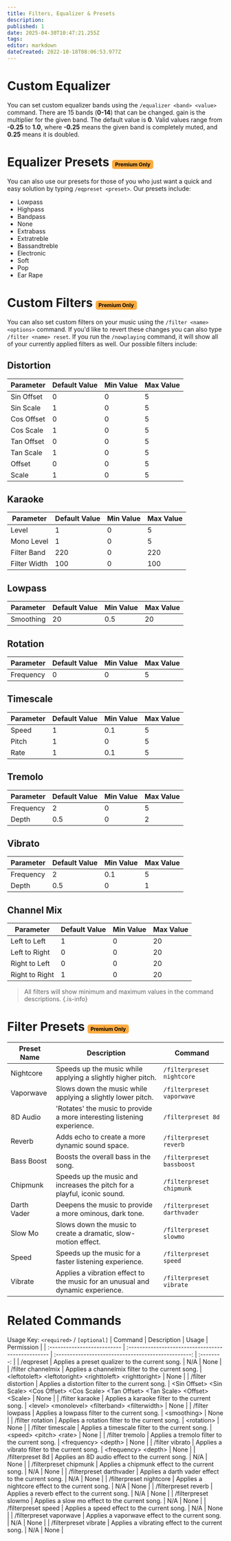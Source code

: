 ```yaml
---
title: Filters, Equalizer & Presets
description: 
published: 1
date: 2025-04-30T10:47:21.255Z
tags: 
editor: markdown
dateCreated: 2022-10-18T08:06:53.977Z
---
```


# Custom Equalizer

You can set custom equalizer bands using the `/equalizer <band> <value>` command. There are 15 bands (**0-14**) that can be changed. gain is the multiplier for the given band. The default value is **0**. Valid values range from **-0.25** to **1.0**, where **-0.25** means the given band is completely muted, and **0.25** means it is doubled.

# Equalizer Presets <span style="background-color: rgb(253, 172, 65); color: black; padding: 3px 7px; font-size: 12px; border-radius: 5px;">Premium Only</span>
You can also use our presets for those of you who just want a quick and easy solution by typing `/eqpreset <preset>`. Our presets include:

* Lowpass
* Highpass
* Bandpass
* None
* Extrabass
* Extratreble
* Bassandtreble
* Electronic
* Soft
* Pop
* Ear Rape

# Custom Filters <span style="background-color: rgb(253, 172, 65); color: black; padding: 3px 7px; font-size: 12px; border-radius: 5px;">Premium Only</span>

You can also set custom filters on your music using the `/filter <name> <options>` command. If you'd like to revert these changes you can also type `/filter <name> reset`. If you run the `/nowplaying` command, it will show all of your currently applied filters as well. Our possible filters include:

## Distortion
| Parameter   | Default Value | Min Value | Max Value |
|-------------|---------------|-----------|-----------|
| Sin Offset  | 0             | 0         | 5        |
| Sin Scale   | 1             | 0         | 5        |
| Cos Offset  | 0             | 0         | 5        |
| Cos Scale   | 1             | 0         | 5        |
| Tan Offset  | 0             | 0         | 5        |
| Tan Scale   | 1             | 0         | 5        |
| Offset      | 0             | 0         | 5        |
| Scale       | 1             | 0         | 5        |

## Karaoke
| Parameter     | Default Value | Min Value | Max Value |
|---------------|---------------|-----------|-----------|
| Level         | 1             | 0        | 5        |
| Mono Level    | 1             | 0        | 5        |
| Filter Band   | 220           | 0        | 220        |
| Filter Width  | 100           | 0        | 100        |

## Lowpass
| Parameter  | Default Value | Min Value | Max Value |
|------------|---------------|-----------|-----------|
| Smoothing  | 20            | 0.5       | 20        |

## Rotation
| Parameter  | Default Value | Min Value | Max Value |
|------------|---------------|-----------|-----------|
| Frequency  | 0             | 0         | 5        |

## Timescale
| Parameter | Default Value | Min Value | Max Value |
|-----------|---------------|-----------|-----------|
| Speed     | 1             | 0.1        | 5        |
| Pitch     | 1             | 0          | 5        |
| Rate      | 1             | 0.1        | 5        |

## Tremolo
| Parameter | Default Value | Min Value | Max Value |
|-----------|---------------|-----------|-----------|
| Frequency | 2             | 0         | 5        |
| Depth     | 0.5           | 0         | 2        |

## Vibrato
| Parameter | Default Value | Min Value | Max Value |
|-----------|---------------|-----------|-----------|
| Frequency | 2             | 0.1       | 5        |
| Depth     | 0.5           | 0         | 1        |

## Channel Mix
| Parameter       | Default Value | Min Value | Max Value |
|------------------|---------------|-----------|-----------|
| Left to Left     | 1             | 0         | 20        |
| Left to Right    | 0             | 0         | 20        |
| Right to Left    | 0             | 0         | 20        |
| Right to Right   | 1             | 0         | 20        |


> All filters will show minimum and maximum values in the command descriptions.
{.is-info}

# Filter Presets <span style="background-color: rgb(253, 172, 65); color: black; padding: 3px 7px; font-size: 12px; border-radius: 5px;">Premium Only</span>

| Preset Name   | Description                                                                                                                                                   | Command                        |
|---------------|---------------------------------------------------------------------------------------------------------------------------------------------------------------|--------------------------------|
| Nightcore     | Speeds up the music while applying a slightly higher pitch.                                                                                                  | `/filterpreset nightcore`     |
| Vaporwave     | Slows down the music while applying a slightly lower pitch.                                                                                                  | `/filterpreset vaporwave`     |
| 8D Audio      | 'Rotates' the music to provide a more interesting listening experience.                                                                                      | `/filterpreset 8d`            |
| Reverb        | Adds echo to create a more dynamic sound space.                                                                                                               | `/filterpreset reverb`        |
| Bass Boost    | Boosts the overall bass in the song.                                                                                                                          | `/filterpreset bassboost`     |
| Chipmunk      | Speeds up the music and increases the pitch for a playful, iconic sound.                                                                                      | `/filterpreset chipmunk`      |
| Darth Vader   | Deepens the music to provide a more ominous, dark tone.                                                                                                       | `/filterpreset darthvader`    |
| Slow Mo       | Slows down the music to create a dramatic, slow-motion effect.                                                                                                | `/filterpreset slowmo`        |
| Speed         | Speeds up the music for a faster listening experience.                                                                                                        | `/filterpreset speed`         |
| Vibrate       | Applies a vibration effect to the music for an unusual and dynamic experience.                                                                                | `/filterpreset vibrate`       |

# Related Commands
Usage Key: `<required>` / `[optional]`
| Command                     | Description                                         | Usage                                                | Permission |
| :-------------------------- | :------------------------------------------------- | :-------------------------------------------------: | :--------: |
| /eqpreset | Applies a preset qualizer to the current song. | N/A | None | 
| /filter channelmix          | Applies a channelmix filter to the current song.   | \<leftotoleft> \<leftotoright> \<righttoleft> \<righttoright> | None       |
| /filter distortion          | Applies a distortion filter to the current song.   | \<Sin Offset> \<Sin Scale> \<Cos Offset> \<Cos Scale> \<Tan Offset> \<Tan Scale> \<Offset> \<Scale> | None       |
| /filter karaoke             | Applies a karaoke filter to the current song.      | \<level> \<monolevel> \<filterband> \<filterwidth>      | None       |
| /filter lowpass             | Applies a lowpass filter to the current song.      | \<smoothing>                                         | None       |
| /filter rotation            | Applies a rotation filter to the current song.     | \<rotation>                                          | None       |
| /filter timescale           | Applies a timescale filter to the current song.    | \<speed> \<pitch> \<rate>                              | None       |
| /filter tremolo             | Applies a tremolo filter to the current song.      | \<frequency> \<depth>                                 | None       |
| /filter vibrato             | Applies a vibrato filter to the current song.      | \<frequency> \<depth>                                 | None       |
| /filterpreset 8d            | Applies an 8D audio effect to the current song.    | N/A                                                 | None       |
| /filterpreset chipmunk      | Applies a chipmunk effect to the current song.     | N/A                                                 | None       |
| /filterpreset darthvader    | Applies a darth vader effect to the current song.  | N/A                                                 | None       |
| /filterpreset nightcore     | Applies a nightcore effect to the current song.    | N/A                                                 | None       |
| /filterpreset reverb        | Applies a reverb effect to the current song.       | N/A                                                 | None       |
| /filterpreset slowmo        | Applies a slow mo effect to the current song.      | N/A                                                 | None       |
| /filterpreset speed         | Applies a speed effect to the current song.        | N/A                                                 | None       |
| /filterpreset vaporwave     | Applies a vaporwave effect to the current song.    | N/A                                                 | None       |
| /filterpreset vibrate       | Applies a vibrating effect to the current song.    | N/A                                                 | None       |
